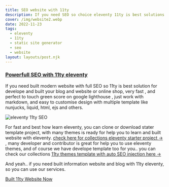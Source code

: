 ```yaml
---
title: SEO website with 11ty
description: If you need SEO so choice eleventy 11ty is best solutions for develope your web app project.
cover: /img/website2.webp
date: 2022-11-23
tags:
  - eleventy
  - 11ty
  - static site generator
  - seo
  - website
layout: layouts/post.njk
---
```


### [Powerfull SEO with 11ty eleventy]({{page.url}})

If you need built modern website with full SEO so 11ty is best solution for develope and built your blog and website or online shop, very fast , and perfect to touch green score on google lighthouse , just work with markdown, and easy to customise design with multiple template like nunjucks, liquid, html, ejs and others.

![eleventy 11ty SEO](/img/cool11ty.webp)

For fast and best how learn eleventy, you can clone or download stater template project, with many themes is ready for help you to learn and built website with eleventy. [check here for collections eleventy starter project   →](https://www.11ty.dev/docs/starter/) , many developer and contributor is great for help you to use eleventy themes, and of course we have develope template too for you.. you can check our collections [11ty themes template with auto SEO injection here   →](/themes/)

And yeah.. if you need built information website and blog with 11ty eleventy, so you can use our services.

<a href="https://www.fiverr.com/creativitas/design-your-modern-website-using-jekyll" class="btn btn-dark black text-white">Built 11ty Website Now</a>